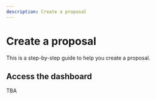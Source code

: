 ```yaml
---
description: Create a proposal
---
```


# Create a proposal
This is a step-by-step guide to help you create a proposal.

## Access the dashboard
TBA